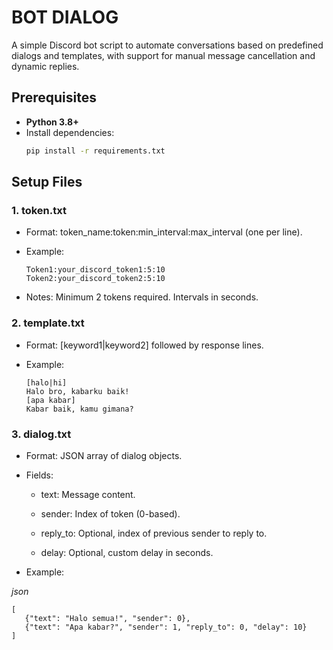 # BOT DIALOG

A simple Discord bot script to automate conversations based on predefined dialogs and templates, with support for manual message cancellation and dynamic replies.

## Prerequisites
- **Python 3.8+**
- Install dependencies:
  ```bash '''cmd
  pip install -r requirements.txt
  
## **Setup Files**

### 1. token.txt  

   - Format: token_name:token:min_interval:max_interval (one per line).



   - Example:


         Token1:your_discord_token1:5:10
         Token2:your_discord_token2:5:10


   - Notes: Minimum 2 tokens required. Intervals in seconds.


### 2. template.txt  

   - Format: [keyword1|keyword2] followed by response lines.



   - Example:


         [halo|hi]
         Halo bro, kabarku baik!
         [apa kabar]
         Kabar baik, kamu gimana?


### 3. dialog.txt  

- Format: JSON array of dialog objects.



- Fields: 

  - text: Message content.



  - sender: Index of token (0-based).



  - reply_to: Optional, index of previous sender to reply to.



  - delay: Optional, custom delay in seconds.


- Example:

*json*

    [
       {"text": "Halo semua!", "sender": 0},
       {"text": "Apa kabar?", "sender": 1, "reply_to": 0, "delay": 10}
    ]






